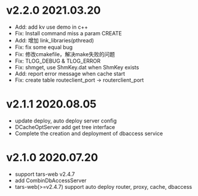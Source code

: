 

# v2.2.0 2021.03.20
- Add: add kv use demo in c++
- Fix: Install command miss a param CREATE
- Add: 增加  link_libraries(pthread)
- Fix: fix some equal bug
- Fix: 修改cmakefile，解决make失败的问题
- Fix: TLOG_DEBUG & TLOG_ERROR
- Fix: shmget, use ShmKey.dat when ShmKey exists
- Add: report error message when cache start
- Fix:  create table routeclient_port -> routerclient_port

# v2.1.1 2020.08.05
- update deploy, auto deploy server config
- DCacheOptServer add get tree interface
- Complete the creation and deployment of dbaccess service

# v2.1.0 2020.07.20
- support tars-web v2.4.7
- add CombinDbAccessServer
- tars-web(>=v2.4.7) support auto deploy router, proxy, cache, dbaccess